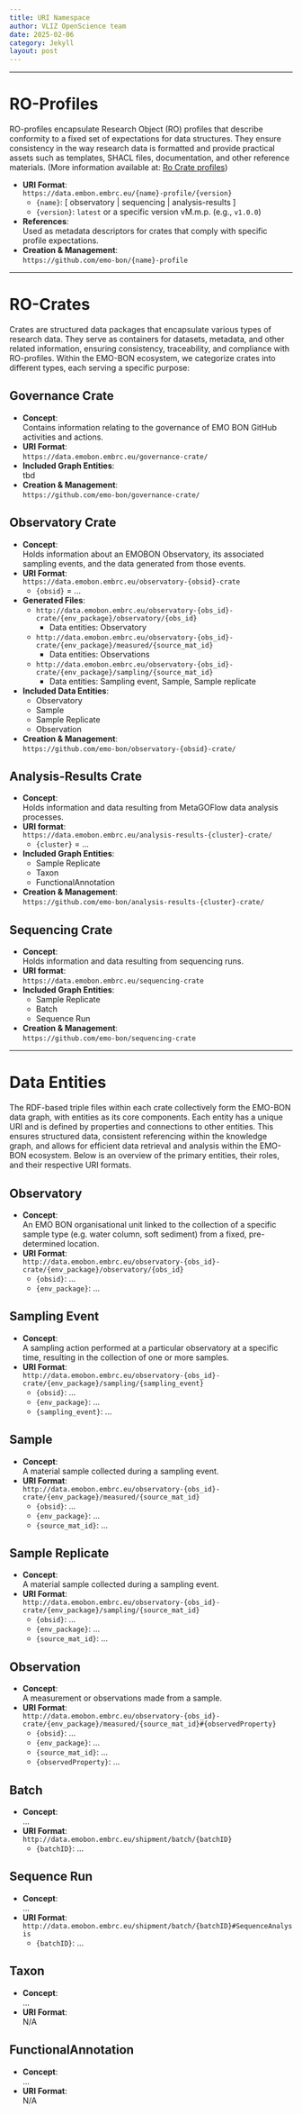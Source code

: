 ```yaml
---
title: URI Namespace
author: VLIZ OpenScience team
date: 2025-02-06
category: Jekyll
layout: post
---
```


---
# RO-Profiles

RO-profiles encapsulate Research Object (RO) profiles that describe conformity to a fixed set of expectations for data structures. They ensure consistency in the way research data is formatted and provide practical assets such as templates, SHACL files, documentation, and other reference materials. (More information available at: [Ro Crate profiles](https://www.researchobject.org/ro-crate/specification/1.2-DRAFT/profiles.html))

- **URI Format**:  
`https://data.embon.embrc.eu/{name}-profile/{version}`
  - `{name}`: [ observatory \| sequencing \| analysis-results ]
  - `{version}`: `latest` or a specific version vM.m.p. (e.g., `v1.0.0`)
- **References**:  
Used as metadata descriptors for crates that comply with specific profile expectations.
- **Creation & Management**:  
`https://github.com/emo-bon/{name}-profile`

---
# RO-Crates

Crates are structured data packages that encapsulate various types of research data. They serve as containers for datasets, metadata, and other related information, ensuring consistency, traceability, and compliance with RO-profiles. Within the EMO-BON ecosystem, we categorize crates into different types, each serving a specific purpose:

## Governance Crate
- **Concept**:  
Contains information relating to the governance of EMO BON GitHub activities and actions.
- **URI Format**:  
`https://data.emobon.embrc.eu/governance-crate/`
- **Included Graph Entities**:  
tbd
- **Creation & Management**:  
`https://github.com/emo-bon/governance-crate/`

## Observatory Crate
- **Concept**:  
Holds information about an EMOBON Observatory, its associated sampling events, and the data generated from those events.
- **URI Format**:  
`https://data.emobon.embrc.eu/observatory-{obsid}-crate`
  - `{obsid}` = ...
- **Generated Files**:
  - `http://data.emobon.embrc.eu/observatory-{obs_id}-crate/{env_package}/observatory/{obs_id}`
    - Data entities: Observatory
  - `http://data.emobon.embrc.eu/observatory-{obs_id}-crate/{env_package}/measured/{source_mat_id}`
    - Data entities: Observations
  - `http://data.emobon.embrc.eu/observatory-{obs_id}-crate/{env_package}/sampling/{source_mat_id}`
    - Data entities: Sampling event, Sample, Sample replicate
- **Included Data Entities**:  
  - Observatory
  - Sample
  - Sample Replicate
  - Observation
- **Creation & Management**:  
`https://github.com/emo-bon/observatory-{obsid}-crate/`

## Analysis-Results Crate
- **Concept**:  
Holds information and data resulting from MetaGOFlow data analysis processes.
- **URI format**:  
`https://data.emobon.embrc.eu/analysis-results-{cluster}-crate/`
  - `{cluster}` = ...
- **Included Graph Entities**:
  - Sample Replicate
  - Taxon
  - FunctionalAnnotation
- **Creation & Management**:  
`https://github.com/emo-bon/analysis-results-{cluster}-crate/`

## Sequencing Crate
- **Concept**:  
Holds information and data resulting from sequencing runs.
- **URI format**:  
`https://data.emobon.embrc.eu/sequencing-crate`
- **Included Graph Entities**:
  - Sample Replicate
  - Batch
  - Sequence Run
- **Creation & Management**:  
`https://github.com/emo-bon/sequencing-crate`
---

# Data Entities

The RDF-based triple files within each crate collectively form the EMO-BON data graph, with entities as its core components. Each entity has a unique URI and is defined by properties and connections to other entities. This ensures structured data, consistent referencing within the knowledge graph, and allows for efficient data retrieval and analysis within the EMO-BON ecosystem. Below is an overview of the primary entities, their roles, and their respective URI formats.

## Observatory
- **Concept**:  
An EMO BON organisational unit linked to the collection of a specific sample type (e.g. water column, soft sediment) from a fixed, pre-determined location.
- **URI Format**:  
`http://data.emobon.embrc.eu/observatory-{obs_id}-crate/{env_package}/observatory/{obs_id}`
  - `{obsid}`: ...
  - `{env_package}`: ...

## Sampling Event
- **Concept**:  
A sampling action performed at a particular observatory at a specific time, resulting in the collection of one or more samples.
- **URI Format**:  
`http://data.emobon.embrc.eu/observatory-{obs_id}-crate/{env_package}/sampling/{sampling_event}`
  - `{obsid}`: ...
  - `{env_package}`: ...
  - `{sampling_event}`: ...

## Sample
- **Concept**:  
A material sample collected during a sampling event.
- **URI Format**:  
`http://data.emobon.embrc.eu/observatory-{obs_id}-crate/{env_package}/measured/{source_mat_id}`
  - `{obsid}`: ...
  - `{env_package}`: ...
  - `{source_mat_id}`: ...

## Sample Replicate
- **Concept**:  
A material sample collected during a sampling event.
- **URI Format**:  
`http://data.emobon.embrc.eu/observatory-{obs_id}-crate/{env_package}/sampling/{source_mat_id}`
  - `{obsid}`: ...
  - `{env_package}`: ...
  - `{source_mat_id}`: ...

## Observation
- **Concept**:  
A measurement or observations made from a sample.
- **URI Format**:  
`http://data.emobon.embrc.eu/observatory-{obs_id}-crate/{env_package}/measured/{source_mat_id}#{observedProperty}`
  - `{obsid}`: ...
  - `{env_package}`: ...
  - `{source_mat_id}`: ...
  - `{observedProperty}`: ...

## Batch 
- **Concept**:  
...
- **URI Format**:  
`http://data.emobon.embrc.eu/shipment/batch/{batchID}`
  - `{batchID}`: ...

## Sequence Run
- **Concept**:  
...
- **URI Format**:  
`http://data.emobon.embrc.eu/shipment/batch/{batchID}#SequenceAnalysis`
  - `{batchID}`:  ...

## Taxon
- **Concept**:  
...
- **URI Format**:  
N/A  

## FunctionalAnnotation
- **Concept**:  
...
- **URI Format**:  
N/A  